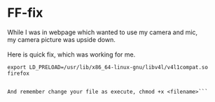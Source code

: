 # FF-fix

While I was in webpage which wanted to use my camera and mic, <br>
my camera picture was upside down. <br>
<br>
Here is quick fix, which was working for me. <br>

```#/bin/sh
export LD_PRELOAD=/usr/lib/x86_64-linux-gnu/libv4l/v4l1compat.so
firefox 


And remember change your file as execute, chmod +x <filename>```


